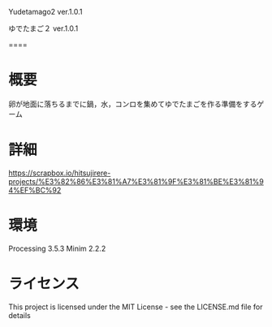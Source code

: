 Yudetamago2 ver.1.0.1

ゆでたまご２ ver.1.0.1

====

# 概要
卵が地面に落ちるまでに鍋，水，コンロを集めてゆでたまごを作る準備をするゲーム

# 詳細
https://scrapbox.io/hitsujirere-projects/%E3%82%86%E3%81%A7%E3%81%9F%E3%81%BE%E3%81%94%EF%BC%92

# 環境
Processing 3.5.3
Minim 2.2.2

# ライセンス
This project is licensed under the MIT License - see the LICENSE.md file for details
